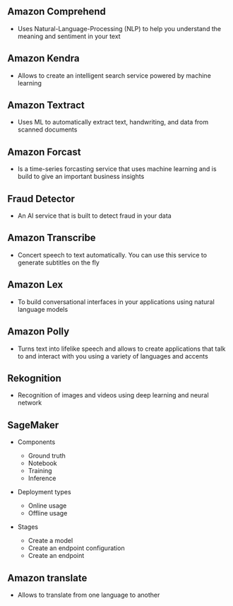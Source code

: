 ## Amazon Comprehend 

- Uses Natural-Language-Processing (NLP) to help you understand the meaning and sentiment in your text

## Amazon Kendra 

- Allows to create an intelligent search service powered by machine learning

## Amazon Textract 

- Uses ML to automatically extract text, handwriting, and data from scanned documents

## Amazon Forcast 

- Is a time-series forcasting service that uses machine learning and is build to give an important business insights

## Fraud Detector 

- An AI service that is built to detect fraud in your data 

## Amazon Transcribe 

- Concert speech to text automatically. You can use this service to generate subtitles on the fly

## Amazon Lex

- To build conversational interfaces in your applications using natural language models

## Amazon Polly 

- Turns text into lifelike speech and allows to create applications that talk to and interact with you using a variety
  of languages and accents 

## Rekognition 

- Recognition of images and videos using deep learning and neural network 

## SageMaker 

- Components
  - Ground truth 
  - Notebook 
  - Training 
  - Inference 

- Deployment types
  - Online usage 
  - Offline usage 
- Stages 
  - Create a model 
  - Create an endpoint configuration 
  - Create an endpoint 

## Amazon translate 

- Allows to translate from one language to another 